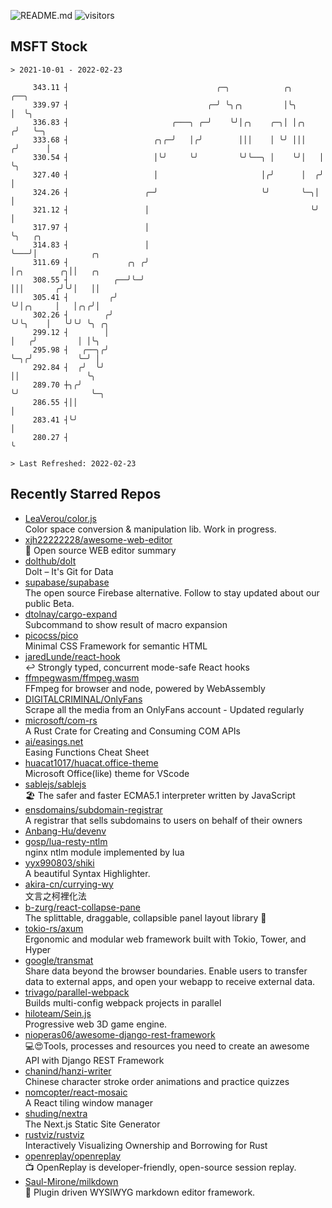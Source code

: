 ![README.md](https://github.com/Gerhut/Gerhut/workflows/README.md/badge.svg)
![visitors](https://visitors.vercel.app/Gerhut/Gerhut?token=8cf69d1f6813d272ef062726b6070c9be4ff72038cfe5a7ded7384a8da65d866)

## MSFT Stock

```
> 2021-10-01 - 2022-02-23

     343.11 ┤                                 ╭─╮            ╭╮        ╭──╮                                      
     339.97 ┤                               ╭─╯ ╰╮╭╮         │╰╮       │  ╰╮                                     
     336.83 ┤                       ╭───╮ ╭─╯    ╰╯│╭╮    ╭─╮│ │╭╮    ╭╯   ╰─╮                                   
     333.68 ┤                   ╭╮╭─╯   │╭╯        │││    │ ╰╯ │││   ╭╯      │                                   
     330.54 ┤                   │╰╯     ╰╯         ╰╯╰──╮ │    ╰╯│   │       ╰╮                                  
     327.40 ┤                   │                       │╭╯      │  ╭╯        │                                  
     324.26 ┤                 ╭─╯                       ╰╯       ╰─╮│         │                                  
     321.12 ┤                 │                                    ╰╯         │                                  
     317.97 ┤                 │                                               ╰╮   ╭╮                            
     314.83 ┤                 │                                                ╰───╯│            ╭╮              
     311.69 ┤             ╭╮ ╭╯                                                     │╭╮        ╭╮││   ╭╮         
     308.55 ┤          ╭──╯╰─╯                                                      │││       ╭╯╰╯│   ││         
     305.41 ┤         ╭╯                                                            ╰╯│╭╮     │   │╭╮╭╯│         
     302.26 ┤        ╭╯                                                               ╰╯╰╮    │   ╰╯╰╯ ╰╮ ╭╮     
     299.12 ┤        │                                                                   │   ╭╯         │ │╰╮    
     295.98 ┤   ╭──╮╭╯                                                                   ╰─╮╭╯          ╰─╯ │    
     292.84 ┤  ╭╯  ╰╯                                                                      ││               ╰╮   
     289.70 ┼╮╭╯                                                                           ╰╯                ╰─╮ 
     286.55 ┤││                                                                                                │ 
     283.41 ┤╰╯                                                                                                │ 
     280.27 ┤                                                                                                  ╰ 

> Last Refreshed: 2022-02-23
```

## Recently Starred Repos

- [LeaVerou/color.js](https://github.com/LeaVerou/color.js)  
  Color space conversion & manipulation lib. Work in progress.
- [xjh22222228/awesome-web-editor](https://github.com/xjh22222228/awesome-web-editor)  
  🔨  Open source WEB editor summary
- [dolthub/dolt](https://github.com/dolthub/dolt)  
  Dolt – It's Git for Data
- [supabase/supabase](https://github.com/supabase/supabase)  
  The open source Firebase alternative. Follow to stay updated about our public Beta.
- [dtolnay/cargo-expand](https://github.com/dtolnay/cargo-expand)  
  Subcommand to show result of macro expansion
- [picocss/pico](https://github.com/picocss/pico)  
  Minimal CSS Framework for semantic HTML
- [jaredLunde/react-hook](https://github.com/jaredLunde/react-hook)  
  ↩ Strongly typed, concurrent mode-safe React hooks
- [ffmpegwasm/ffmpeg.wasm](https://github.com/ffmpegwasm/ffmpeg.wasm)  
  FFmpeg for browser and node, powered by WebAssembly
- [DIGITALCRIMINAL/OnlyFans](https://github.com/DIGITALCRIMINAL/OnlyFans)  
  Scrape all the media from an OnlyFans account - Updated regularly
- [microsoft/com-rs](https://github.com/microsoft/com-rs)  
  A Rust Crate for Creating and Consuming COM APIs
- [ai/easings.net](https://github.com/ai/easings.net)  
  Easing Functions Cheat Sheet
- [huacat1017/huacat.office-theme](https://github.com/huacat1017/huacat.office-theme)  
  Microsoft Office(like) theme for VScode
- [sablejs/sablejs](https://github.com/sablejs/sablejs)  
  🏖️ The safer and faster ECMA5.1 interpreter written by JavaScript
- [ensdomains/subdomain-registrar](https://github.com/ensdomains/subdomain-registrar)  
  A registrar that sells subdomains to users on behalf of their owners
- [Anbang-Hu/devenv](https://github.com/Anbang-Hu/devenv)  
- [gosp/lua-resty-ntlm](https://github.com/gosp/lua-resty-ntlm)  
  nginx ntlm module implemented by lua
- [yyx990803/shiki](https://github.com/yyx990803/shiki)  
  A beautiful Syntax Highlighter.
- [akira-cn/currying-wy](https://github.com/akira-cn/currying-wy)  
  文言之柯裡化法
- [b-zurg/react-collapse-pane](https://github.com/b-zurg/react-collapse-pane)  
  The splittable, draggable, collapsible panel layout library 🎉
- [tokio-rs/axum](https://github.com/tokio-rs/axum)  
  Ergonomic and modular web framework built with Tokio, Tower, and Hyper
- [google/transmat](https://github.com/google/transmat)  
  Share data beyond the browser boundaries. Enable users to transfer data to external apps, and open your webapp to receive external data.
- [trivago/parallel-webpack](https://github.com/trivago/parallel-webpack)  
  Builds multi-config webpack projects in parallel
- [hiloteam/Sein.js](https://github.com/hiloteam/Sein.js)  
  Progressive web 3D game engine.
- [nioperas06/awesome-django-rest-framework](https://github.com/nioperas06/awesome-django-rest-framework)  
   💻😍Tools, processes and resources you need to create an awesome API with Django REST Framework
- [chanind/hanzi-writer](https://github.com/chanind/hanzi-writer)  
  Chinese character stroke order animations and practice quizzes
- [nomcopter/react-mosaic](https://github.com/nomcopter/react-mosaic)  
  A React tiling window manager
- [shuding/nextra](https://github.com/shuding/nextra)  
  The Next.js Static Site Generator
- [rustviz/rustviz](https://github.com/rustviz/rustviz)  
  Interactively Visualizing Ownership and Borrowing for Rust
- [openreplay/openreplay](https://github.com/openreplay/openreplay)  
  :tv: OpenReplay is developer-friendly, open-source session replay.
- [Saul-Mirone/milkdown](https://github.com/Saul-Mirone/milkdown)  
  🍼 Plugin driven WYSIWYG  markdown editor framework.
